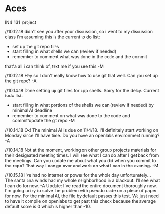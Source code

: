 # Aces
IN4_131_project

//10.12.18
didn't see you after your discussion, so i went to my discussion class
i'm assuming this is the current to do list:
* set up the git repo files
* start filling in what shells we can (review if needed)
* remember to comment what was done in the code and the commit

that'a all i can think of, text me if you see this
-M

//10.12.18
Hey so I don't really know how to use git that well. Can you set up the git repo?
-A

//10.14.18
Done setting up git files for cpp shells. Sorry for the delay.
Current todo list:
* start filling in what portions of the shells we can (review if needed) by minimal AI deadline
* remember to comment on what was done to the code and commit/update the git repo
-M

//10.14.18
Ok! The minimal AI is due on 11/4/18. I'll definitely start working on Monday since I'll have time. Do you have an openlabs environment running?
-A

//10.14.18
Not at the moment, working on other group projects materials for their designated meeting times. I will see what I can do after I get back from the meetings. Can you update me about what you did when you commit to the repo? That way I can go over and work on what I can in the evening.
-M

//10.15.18
I've had no internet or power for the whole day unfortunately... The santa ana winds had my whole neighborhood in a blackout. I'll see what I can do for now.
-A
Update: I've read the entire document thoroughly now. I'm going to try to solve the problem with pseudo code on a piece of paper for now. For the minimal AI, the file by default passes this test. We just need to have it compile on openlabs to get past this check because the average default score is 0 which is higher than -10.
